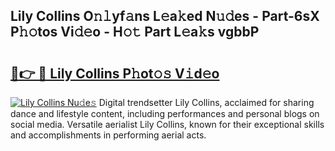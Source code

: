 ## Lily Collins O𝚗𝚕yf𝚊ns L𝚎a𝚔ed N𝚞𝚍es - Part-6sX P𝚑𝚘tos Vi𝚍𝚎o - H𝚘𝚝 Part L𝚎a𝚔s vgbbP

# <h2><a href="http://kf989l.oniu.top/?m=Lily+Collins">🔗👉 🔴 Lily Collins P𝚑ot𝚘𝚜 V𝚒d𝚎o</a></h2>

[![Lily Collins Nu𝚍e𝚜](https://i.imgur.com/0qMVB7G.gif)](http://kf989l.oniu.top/?m=Lily+Collins)
Digital trendsetter Lily Collins, acclaimed for sharing dance and lifestyle content, including performances and personal blogs on social media. Versatile aerialist Lily Collins, known for their exceptional skills and accomplishments in performing aerial acts.  
